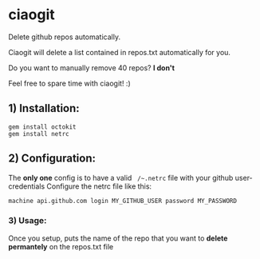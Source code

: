 # ciaogit
Delete github repos automatically.

Ciaogit will delete a list contained in repos.txt automatically for you.

Do you want to manually remove 40 repos? **I don't**

Feel free to spare time with ciaogit! :)

## 1) Installation:

```console
gem install octokit
gem install netrc
```

## 2) Configuration:

The **only one** config is to have a valid ``` /~.netrc``` file with your github user-credentials
Configure the netrc file like this:

```
machine api.github.com login MY_GITHUB_USER password MY_PASSWORD
```

### 3) Usage:

Once you setup, puts the name of the repo that you want to **delete permantely** on the repos.txt file
